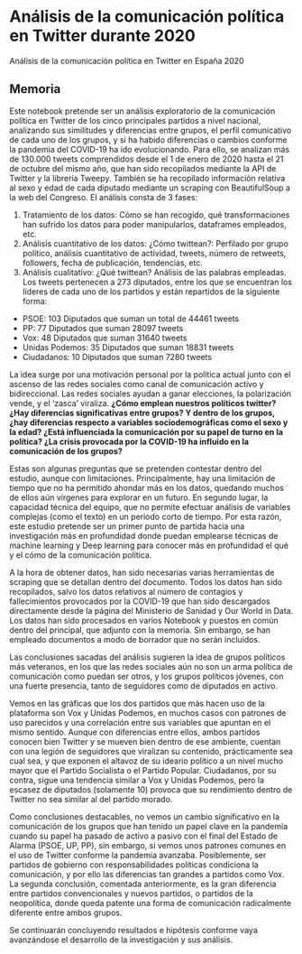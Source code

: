 # Análisis de la comunicación política en Twitter durante 2020
Análisis de la comunicación política en Twitter en España 2020

## Memoria
Este notebook pretende ser un análisis exploratorio de la comunicación política en Twitter de los cinco principales partidos a nivel nacional, analizando sus similitudes y diferencias entre grupos, el perfil comunicativo de cada uno de los grupos, y si ha habido diferencias o cambios conforme la pandemia del COVID-19 ha ido evolucionando. Para ello, se analizan más de 130.000 tweets comprendidos desde el 1 de enero de 2020 hasta el 21 de octubre del mismo año, que han sido recopilados mediante la API de Twitter y la librería Tweepy. También se ha recopilado información relativa al sexo y edad de cada diputado mediante un scraping con BeautifulSoup a la web del Congreso.
El análisis consta de 3 fases:
1.	Tratamiento de los datos: Cómo se han recogido, qué transformaciones han sufrido los datos para poder manipularlos, dataframes empleados, etc.
2.	Análisis cuantitativo de los datos: ¿Cómo twittean?: Perfilado por grupo político, análisis cuantitativo de actividad, tweets, número de retweets, followers, fecha de publicación, tendencias, etc.
3.	Análisis cualitativo: ¿Qué twittean? Análisis de las palabras empleadas.
Los tweets pertenecen a 273 diputados, entre los que se encuentran los líderes de cada uno de los partidos y están repartidos de la siguiente forma:
-	PSOE: 103 Diputados que suman un total de 44461 tweets
-	PP: 77 Diputados que suman 28097 tweets
-	Vox: 48 Diputados que suman 31640 tweets
-	Unidas Podemos: 35 Diputados que suman 18831 tweets
-	Ciudadanos: 10 Diputados que suman 7280 tweets

La idea surge por una motivación personal por la política actual junto con el ascenso de las redes sociales como canal de comunicación activo y bidireccional. Las redes sociales ayudan a ganar elecciones, la polarización vende, y el ‘zasca’ viraliza. **¿Cómo emplean nuestros políticos twitter? ¿Hay diferencias significativas entre grupos? Y dentro de los grupos, ¿hay diferencias respecto a variables sociodemográficas como el sexo y la edad? ¿Está influenciada la comunicación por su papel de turno en la política? ¿La crisis provocada por la COVID-19 ha influido en la comunicación de los grupos?**


Estas son algunas preguntas que se pretenden contestar dentro del estudio, aunque con limitaciones. Principalmente, hay una limitación de tiempo que no ha permitido ahondar más en los datos, quedando muchos de ellos aún vírgenes para explorar en un futuro. En segundo lugar, la capacidad técnica del equipo, que no permite efectuar análisis de variables complejas (como el texto) en un periodo corto de tiempo. Por esta razón, este estudio pretende ser un primer punto de partida hacia una investigación más en profundidad donde puedan emplearse técnicas de machine learning y Deep learning para conocer más en profundidad el qué y el cómo de la comunicación política.


A la hora de obtener datos, han sido necesarias varias herramientas de scraping que se detallan dentro del documento. Todos los datos han sido recopilados, salvo los datos relativos al número de contagios y fallecimientos provocados por la COVID-19 que han sido descargados directamente desde la página del Ministerio de Sanidad y Our World in Data.
Los datos han sido procesados en varios Notebook y puestos en común dentro del principal, que adjunto con la memoria. Sin embargo, se han empleado documentos a modo de borrador que no serán incluidos.

Las conclusiones sacadas del análisis sugieren la idea de grupos políticos más veteranos, en los que las redes sociales aún no son un arma política de comunicación como puedan ser otros, y los grupos políticos jóvenes, con una fuerte presencia, tanto de seguidores como de diputados en activo.

Vemos en las gráficas que los dos partidos que más hacen uso de la plataforma son Vox y Unidas Podemos, en muchos casos con patrones de uso parecidos y una correlación entre sus variables que apuntan en el mismo sentido. Aunque con diferencias entre ellos, ambos partidos conocen bien Twitter y se mueven bien dentro de ese ambiente, cuentan con una legión de seguidores que viralizan su contenido, prácticamente sea cual sea, y que exponen el altavoz de su ideario político a un nivel mucho mayor que el Partido Socialista o el Partido Popular. Ciudadanos, por su contra, sigue una tendencia similar a Vox y Unidas Podemos, pero la escasez de diputados (solamente 10) provoca que su rendimiento dentro de Twitter no sea similar al del partido morado.

Como conclusiones destacables, no vemos un cambio significativo en la comunicación de los grupos que han tenido un papel clave en la pandemia cuando su papel ha pasado de activo a pasivo con el final del Estado de Alarma (PSOE, UP, PP), sin embargo, si vemos unos patrones comunes en el uso de Twitter conforme la pandemia avanzaba. Posiblemente, ser partidos de gobierno con responsabilidades políticas condiciona la comunicación, y por ello las diferencias tan grandes a partidos como Vox.
La segunda conclusión, comentada anteriormente, es la gran diferencia entre partidos convencionales y nuevos partidos, o partidos de la neopolítica, donde queda patente una forma de comunicación radicalmente diferente entre ambos grupos.

Se continuarán concluyendo resultados e hipótesis conforme vaya avanzándose el desarrollo de la investigación y sus análisis.

